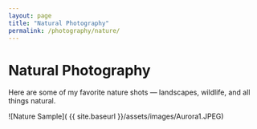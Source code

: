 ```yaml
---
layout: page
title: "Natural Photography"
permalink: /photography/nature/
---
```


# Natural Photography

Here are some of my favorite nature shots — landscapes, wildlife, and all things natural.

![Nature Sample]( {{ site.baseurl }}/assets/images/Aurora1.JPEG)

<!-- Add more nature photos here -->
